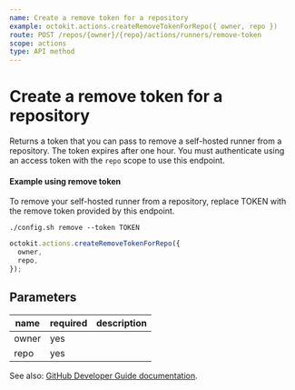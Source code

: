 ```yaml
---
name: Create a remove token for a repository
example: octokit.actions.createRemoveTokenForRepo({ owner, repo })
route: POST /repos/{owner}/{repo}/actions/runners/remove-token
scope: actions
type: API method
---
```


# Create a remove token for a repository

Returns a token that you can pass to remove a self-hosted runner from a repository. The token expires after one hour.
You must authenticate using an access token with the `repo` scope to use this endpoint.

#### Example using remove token

To remove your self-hosted runner from a repository, replace TOKEN with the remove token provided by this endpoint.

```
./config.sh remove --token TOKEN
```

```js
octokit.actions.createRemoveTokenForRepo({
  owner,
  repo,
});
```

## Parameters

<table>
  <thead>
    <tr>
      <th>name</th>
      <th>required</th>
      <th>description</th>
    </tr>
  </thead>
  <tbody>
    <tr><td>owner</td><td>yes</td><td>

</td></tr>
<tr><td>repo</td><td>yes</td><td>

</td></tr>
  </tbody>
</table>

See also: [GitHub Developer Guide documentation](https://docs.github.com/rest/reference/actions#create-a-remove-token-for-a-repository).
